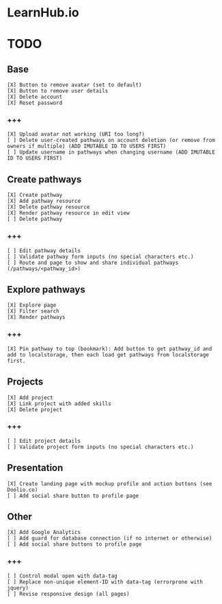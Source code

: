 # LearnHub.io

# TODO

## Base

    [X] Button to remove avatar (set to default)
    [X] Button to remove user details
    [X] Delete account
    [X] Reset password

### +++
    
    [X] Upload avatar not working (URI too long?)
    [ ] Delete user-created pathways on account deletion (or remove from owners if multiple) (ADD IMUTABLE ID TO USERS FIRST)
    [ ] Update username in pathways when changing username (ADD IMUTABLE ID TO USERS FIRST)

## Create pathways

    [X] Create pathway
    [X] Add pathway resource
    [X] Delete pathway resource
    [X] Render pathway resource in edit view
    [ ] Delete pathway

### +++
    
    [ ] Edit pathway details
    [ ] Validate pathway form inputs (no special characters etc.)
    [ ] Route and page to show and share individual pathways (/pathways/<pathway_id>)

## Explore pathways

    [X] Explore page
    [X] Filter search
    [X] Render pathways

### +++

    [X] Pin pathway to top (bookmark): Add button to get pathway_id and add to localstorage, then each load get pathways from localstorage first.

## Projects

    [X] Add project
    [X] Link project with added skills
    [X] Delete project

### +++

    [ ] Edit project details
    [ ] Validate project form inputs (no special characters etc.)

## Presentation

    [X] Create landing page with mockup profile and action buttons (see Doolio.co)
    [ ] Add social share button to profile page

## Other

    [X] Add Google Analytics
    [ ] Add guard for database connection (if no internet or otherwise)
    [ ] Add social share buttons to profile page

### +++

    [ ] Control modal open with data-tag
    [ ] Replace non-unique element-ID with data-tag (errorprone with jquery)
    [ ] Revise responsive design (all pages)
